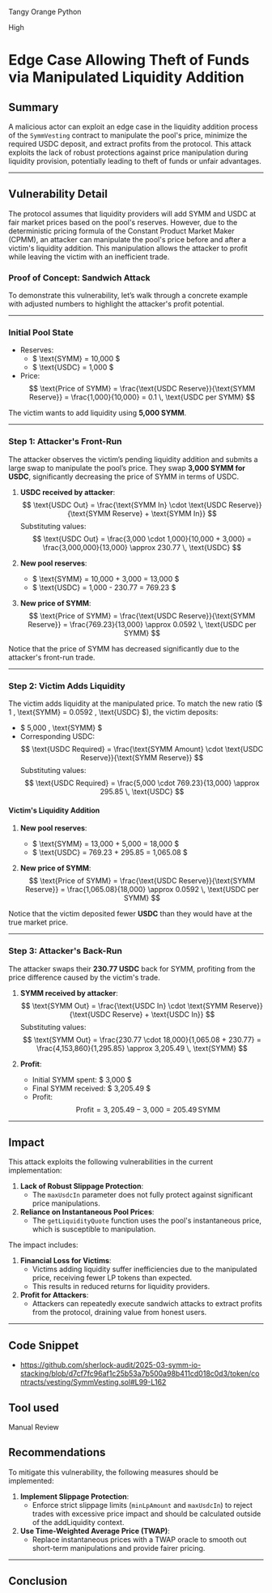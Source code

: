 Tangy Orange Python

High

# Edge Case Allowing Theft of Funds via Manipulated Liquidity Addition

## Summary

A malicious actor can exploit an edge case in the liquidity addition process of the `SymmVesting` contract to manipulate the pool's price, minimize the required USDC deposit, and extract profits from the protocol. This attack exploits the lack of robust protections against price manipulation during liquidity provision, potentially leading to theft of funds or unfair advantages.

---

## Vulnerability Detail

The protocol assumes that liquidity providers will add SYMM and USDC at fair market prices based on the pool's reserves. However, due to the deterministic pricing formula of the Constant Product Market Maker (CPMM), an attacker can manipulate the pool's price before and after a victim's liquidity addition. This manipulation allows the attacker to profit while leaving the victim with an inefficient trade.

### Proof of Concept: Sandwich Attack

To demonstrate this vulnerability, let’s walk through a concrete example with adjusted numbers to highlight the attacker's profit potential.

---

### Initial Pool State

- Reserves:
  - $ \text{SYMM} = 10,000 $
  - $ \text{USDC} = 1,000 $
- Price:
  $$
  \text{Price of SYMM} = \frac{\text{USDC Reserve}}{\text{SYMM Reserve}} = \frac{1,000}{10,000} = 0.1 \, \text{USDC per SYMM}
  $$

The victim wants to add liquidity using **5,000 SYMM**.

---

### Step 1: Attacker's Front-Run

The attacker observes the victim’s pending liquidity addition and submits a large swap to manipulate the pool’s price. They swap **3,000 SYMM for USDC**, significantly decreasing the price of SYMM in terms of USDC.

1. **USDC received by attacker**:
   $$
   \text{USDC Out} = \frac{\text{SYMM In} \cdot \text{USDC Reserve}}{\text{SYMM Reserve} + \text{SYMM In}}
   $$
   Substituting values:
   $$
   \text{USDC Out} = \frac{3,000 \cdot 1,000}{10,000 + 3,000} = \frac{3,000,000}{13,000} \approx 230.77 \, \text{USDC}
   $$

2. **New pool reserves**:
   - $ \text{SYMM} = 10,000 + 3,000 = 13,000 $
   - $ \text{USDC} = 1,000 - 230.77 = 769.23 $

3. **New price of SYMM**:
   $$
   \text{Price of SYMM} = \frac{\text{USDC Reserve}}{\text{SYMM Reserve}} = \frac{769.23}{13,000} \approx 0.0592 \, \text{USDC per SYMM}
   $$

Notice that the price of SYMM has decreased significantly due to the attacker's front-run trade.

---

### Step 2: Victim Adds Liquidity

The victim adds liquidity at the manipulated price. To match the new ratio ($ 1 \, \text{SYMM} = 0.0592 \, \text{USDC} $), the victim deposits:
- $ 5,000 \, \text{SYMM} $
- Corresponding USDC:
  $$
  \text{USDC Required} = \frac{\text{SYMM Amount} \cdot \text{USDC Reserve}}{\text{SYMM Reserve}}
  $$
  Substituting values:
  $$
  \text{USDC Required} = \frac{5,000 \cdot 769.23}{13,000} \approx 295.85 \, \text{USDC}
  $$

#### Victim's Liquidity Addition

1. **New pool reserves**:
   - $ \text{SYMM} = 13,000 + 5,000 = 18,000 $
   - $ \text{USDC} = 769.23 + 295.85 = 1,065.08 $

2. **New price of SYMM**:
   $$
   \text{Price of SYMM} = \frac{\text{USDC Reserve}}{\text{SYMM Reserve}} = \frac{1,065.08}{18,000} \approx 0.0592 \, \text{USDC per SYMM}
   $$

Notice that the victim deposited fewer **USDC** than they would have at the true market price.

---

### Step 3: Attacker's Back-Run

The attacker swaps their **230.77 USDC** back for SYMM, profiting from the price difference caused by the victim's trade.

1. **SYMM received by attacker**:
   $$
   \text{SYMM Out} = \frac{\text{USDC In} \cdot \text{SYMM Reserve}}{\text{USDC Reserve} + \text{USDC In}}
   $$
   Substituting values:
   $$
   \text{SYMM Out} = \frac{230.77 \cdot 18,000}{1,065.08 + 230.77} = \frac{4,153,860}{1,295.85} \approx 3,205.49 \, \text{SYMM}
   $$

2. **Profit**:
   - Initial SYMM spent: $ 3,000 $
   - Final SYMM received: $ 3,205.49 $
   - Profit:
     $$
     \text{Profit} = 3,205.49 - 3,000 = 205.49 \, \text{SYMM}
     $$

---



## Impact

This attack exploits the following vulnerabilities in the current implementation:

1. **Lack of Robust Slippage Protection**:
   - The `maxUsdcIn` parameter does not fully protect against significant price manipulations.
2. **Reliance on Instantaneous Pool Prices**:
   - The `getLiquidityQuote` function uses the pool's instantaneous price, which is susceptible to manipulation.


The impact includes:

1. **Financial Loss for Victims**:
   - Victims adding liquidity suffer inefficiencies due to the manipulated price, receiving fewer LP tokens than expected.
   - This results in reduced returns for liquidity providers.
2. **Profit for Attackers**:
   - Attackers can repeatedly execute sandwich attacks to extract profits from the protocol, draining value from honest users.

---

## Code Snippet 
* https://github.com/sherlock-audit/2025-03-symm-io-stacking/blob/d7cf7fc96af1c25b53a7b500a98b411cd018c0d3/token/contracts/vesting/SymmVesting.sol#L99-L162

## Tool used
Manual Review

## Recommendations

To mitigate this vulnerability, the following measures should be implemented:

1. **Implement Slippage Protection**:
   - Enforce strict slippage limits (`minLpAmount` and `maxUsdcIn`) to reject trades with excessive price impact and should be calculated outside of the addLiquidity context.
2. **Use Time-Weighted Average Price (TWAP)**:
   - Replace instantaneous prices with a TWAP oracle to smooth out short-term manipulations and provide fairer pricing.

---

## Conclusion
